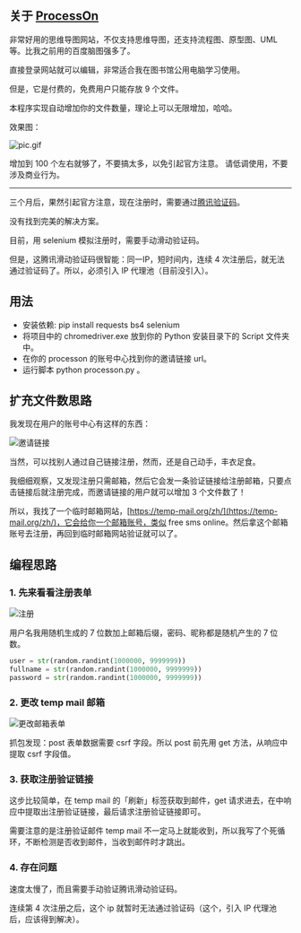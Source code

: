 ## 关于 [ProcessOn](https://www.processon.com/i/5ad16f4be4b0518eacae31fb)

非常好用的思维导图网站，不仅支持思维导图，还支持流程图、原型图、UML 等。比我之前用的百度脑图强多了。

直接登录网站就可以编辑，非常适合我在图书馆公用电脑学习使用。

但是，它是付费的，免费用户只能存放 9 个文件。

本程序实现自动增加你的文件数量，理论上可以无限增加，哈哈。

效果图：

![pic.gif](https://upload-images.jianshu.io/upload_images/5690299-dccea23b5bc05529.gif?imageMogr2/auto-orient/strip)

增加到 100 个左右就够了，不要搞太多，以免引起官方注意。
请低调使用，不要涉及商业行为。

--------------

三个月后，果然引起官方注意，现在注册时，需要通过[腾讯验证码](https://007.qq.com/online.html?ADTAG=capt.head)。

没有找到完美的解决方案。

目前，用  selenium 模拟注册时，需要手动滑动验证码。

但是，这腾讯滑动验证码很智能：同一IP，短时间内，连续 4 次注册后，就无法通过验证码了。所以，必须引入 IP 代理池（目前没引入）。

## 用法

- 安装依赖: pip install requests bs4 selenium
- 将项目中的 chromedriver.exe 放到你的 Python 安装目录下的 Script 文件夹中。
- 在你的 processon 的账号中心找到你的邀请链接 url。
- 运行脚本 python processon.py 。

## 扩充文件数思路

我发现在用户的账号中心有这样的东西：

![邀请链接](https://upload-images.jianshu.io/upload_images/5690299-8c3228ba522c1855.png?imageMogr2/auto-orient/strip%7CimageView2/2/w/1240)

当然，可以找别人通过自己链接注册，然而，还是自己动手，丰衣足食。

我细细观察，又发现注册只需邮箱，然后它会发一条验证链接给注册邮箱，只要点击链接后就注册完成，而邀请链接的用户就可以增加 3 个文件数了！

所以，我找了一个临时邮箱网站，[https://temp-mail.org/zh/](https://temp-mail.org/zh/)，它会给你一个邮箱账号，类似 free sms online。然后拿这个邮箱账号去注册，再回到临时邮箱网站验证就可以了。

## 编程思路

### 1. 先来看看注册表单

![注册](https://upload-images.jianshu.io/upload_images/5690299-892570595b743eed.png?imageMogr2/auto-orient/strip%7CimageView2/2/w/1240)

用户名我用随机生成的 7 位数加上邮箱后缀，密码、昵称都是随机产生的 7 位数。

```python
user = str(random.randint(1000000, 9999999))
fullname = str(random.randint(1000000, 9999999))
password = str(random.randint(1000000, 9999999))
```

### 2. 更改 temp mail 邮箱

![更改邮箱表单](https://upload-images.jianshu.io/upload_images/5690299-75166eb422410257.png?imageMogr2/auto-orient/strip%7CimageView2/2/w/1240)

抓包发现：post 表单数据需要 csrf 字段。所以 post 前先用 get 方法，从响应中提取 csrf 字段值。

### 3. 获取注册验证链接

这步比较简单，在 temp mail 的「刷新」标签获取到邮件，get 请求进去，在中响应中提取出注册验证链接，最后请求注册验证链接即可。

需要注意的是注册验证邮件 temp mail 不一定马上就能收到，所以我写了个死循环，不断检测是否收到邮件，当收到邮件时才跳出。

### 4. 存在问题

速度太慢了，而且需要手动验证腾讯滑动验证码。

连续第 4 次注册之后，这个 ip 就暂时无法通过验证码（这个，引入 IP 代理池后，应该得到解决）。